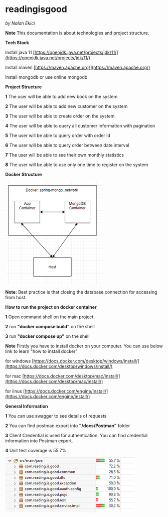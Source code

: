 # readingisgood

*by Nalan Ekici*

**Note** This documentation is about technologies and project structure.

**Tech Stack**

Install java 11 [https://openjdk.java.net/projects/jdk/11/](https://openjdk.java.net/projects/jdk/11/) 

Install maven [https://maven.apache.org/](https://maven.apache.org/)

Install mongodb or use online mongodb

**Project Structure**

**1** The user will be able to add new book on the system

**2** The user will be able to add new customer on the system

**3** The user will be able to create order on the system

**4** The user will be able to query all customer information with pagination

**5** The user will be able to query order with order id

**6** The user will be able to query order between date interval

**7** The user will be able to see their own monthly statistics

**8** The user will be able to use only one time to register on the system

**Docker Structure**

![](./docs/img/docker_structure.PNG "")

**Note:** Best practice is that closing the database connection for accessing from host.

**How to run the project on docker container**

**1** Open command shell on the main project.

**2** run **"docker compose build"** on the shell

**3** run **"docker compose up"** on the shell

**Note** Firstly you have to install docker on your computer. You can use below link to learn "how to install docker"

for windows [https://docs.docker.com/desktop/windows/install/](https://docs.docker.com/desktop/windows/install/)

for mac [https://docs.docker.com/desktop/mac/install/](https://docs.docker.com/desktop/mac/install/)

for linux [https://docs.docker.com/engine/install/](https://docs.docker.com/engine/install/)


**General Information**

**1** You can use swagger to see details of requests

**2** You can find postman export into **"/docs/Postman"** folder

**3** Client Credential is used for authentication. You can find credential information into Postman export.

**4** Unit test coverage is 55.7%

![](./docs/img/coverage_report.PNG "")

